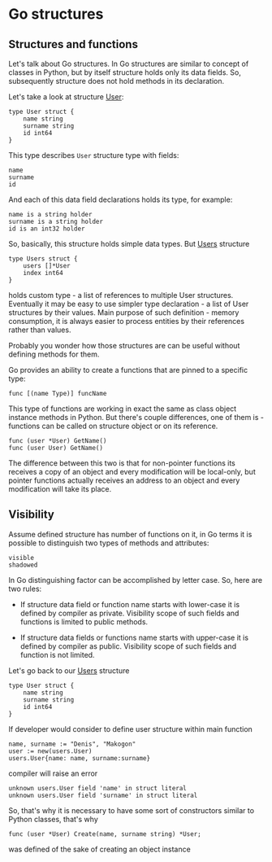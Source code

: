 Go structures
=============


Structures and functions
------------------------
Let's talk about Go structures.
In Go structures are similar to concept of classes in Python, but by itself structure holds only its data fields.
So, subsequently structure does not hold methods in its declaration.

Let's take a look at structure [User](users/data_types.go):

    type User struct {
        name string
        surname string
        id int64
    }

This type describes `User` structure type with fields:

    name
    surname
    id

And each of this data field declarations holds its type, for example:

    name is a string holder
    surname is a string holder
    id is an int32 holder


So, basically, this structure holds simple data types.
But [Users](users/data_types.go) structure 

    type Users struct {
        users []*User
        index int64
    }

holds custom type - a list of references to multiple User structures.
Eventually it may be easy to use simpler type declaration - a list of User structures by their values.
Main purpose of such definition  - memory consumption, it is always easier 
to process entities by their references rather than values.


Probably you wonder how those structures are can be useful without defining methods for them.

Go provides an ability to create a functions that are pinned to a specific type:

    func [(name Type)] funcName

This type of functions are working in exact the same as class object instance methods in Python.
But there's couple differences, one of them is - functions can be called on structure object or on its reference.

    func (user *User) GetName()
    func (user User) GetName()  

The difference between this two is that for non-pointer functions its receives a copy of an object and every modification will be local-only, 
but pointer functions actually receives an address to an object and every modification will take its place.


Visibility
----------

Assume defined structure has number of functions on it, in Go terms it is possible to distinguish two types of methods and attributes:

    visible
    shadowed

In Go distinguishing factor can be accomplished by letter case. So, here are two rules:

 * If structure data field or function name starts with lower-case it is defined by compiler as private.
   Visibility scope of such fields and functions is limited to public methods.

 * If structure data fields or functions name starts with upper-case it is defined by compiler as public.
   Visibility scope of such fields and function is not limited.

Let's go back to our [Users](users/data_types.go) structure

    type User struct {
        name string
        surname string
        id int64
    }

If developer would consider to define user structure within main function

    name, surname := "Denis", "Makogon"
    user := new(users.User)
    users.User{name: name, surname:surname}

compiler will raise an error

    unknown users.User field 'name' in struct literal
    unknown users.User field 'surname' in struct literal

So, that's why it is necessary to have some sort of constructors similar to Python classes, that's why

    func (user *User) Create(name, surname string) *User;

was defined of the sake of creating an object instance

